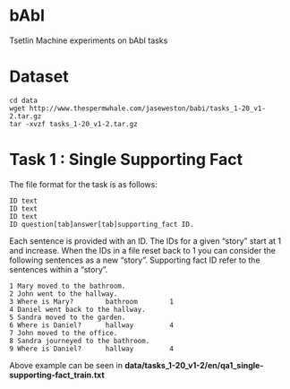 # bAbI
Tsetlin Machine experiments on bAbI tasks

# Dataset
```
cd data
wget http://www.thespermwhale.com/jaseweston/babi/tasks_1-20_v1-2.tar.gz
tar -xvzf tasks_1-20_v1-2.tar.gz
```

# Task 1 : Single Supporting Fact
The file format for the task is as follows:
```
ID text
ID text
ID text
ID question[tab]answer[tab]supporting_fact ID.
```
Each sentence is provided with an ID. The IDs for a given “story” start at 1 and increase. When the IDs in a file reset back to 1 you can consider the following sentences as a new “story”. Supporting fact ID refer to the sentences within a “story”.
```
1 Mary moved to the bathroom.
2 John went to the hallway.
3 Where is Mary?        bathroom        1
4 Daniel went back to the hallway.
5 Sandra moved to the garden.
6 Where is Daniel?      hallway         4
7 John moved to the office.
8 Sandra journeyed to the bathroom.
9 Where is Daniel?      hallway         4
```
Above example can be seen in **data/tasks_1-20_v1-2/en/qa1_single-supporting-fact_train.txt**
